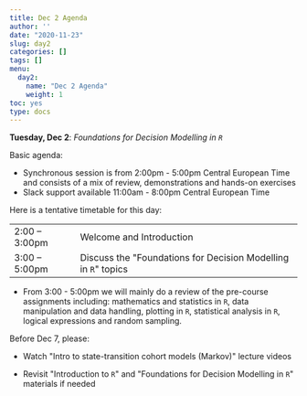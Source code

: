 ```yaml
---
title: Dec 2 Agenda
author: ''
date: "2020-11-23"
slug: day2
categories: []
tags: []
menu:
  day2:
    name: "Dec 2 Agenda"
    weight: 1
toc: yes
type: docs
---
```


**Tuesday, Dec 2**: *Foundations for Decision Modelling in `R`*

Basic agenda:

- Synchronous session is from 2:00pm - 5:00pm Central European Time and consists of a mix of review, demonstrations and hands-on exercises
- Slack support available 11:00am - 8:00pm Central European Time

Here is a tentative timetable for this day:

|                            |            |
|--------------------------------------------|:------------------|
| 2:00 – 3:00pm  |   Welcome and Introduction |
| 3:00 – 5:00pm  | Discuss the "Foundations for Decision Modelling in `R`" topics| 

- From 3:00 - 5:00pm we will mainly do a review of the pre-course assignments including: mathematics and statistics in `R`, data manipulation and data handling, plotting in `R`, statistical analysis in `R`, logical expressions and random sampling.

Before Dec 7, please:

- Watch "Intro to state-transition cohort models (Markov)" lecture videos

- Revisit "Introduction to `R`" and "Foundations for Decision Modelling in `R`" materials if needed

<!-- ## Synchronous session recording -->

<!-- ```{r, echo=F} -->
<!-- blogdown::shortcode("vimeo", "475190905") -->
<!-- ``` -->



